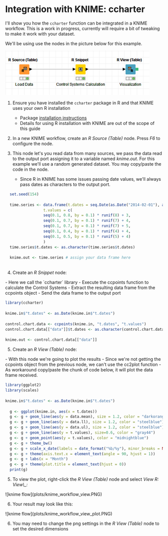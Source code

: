 
Integration with KNIME: ccharter
================================

I'll show you how the `ccharter` function can be integrated in a KNIME workflow. This is a work in progress, currently will require a bit of tweaking to make it work with your dataset.

We'll be using use the nodes in the picture below for this example.

![knime flow](plots/knime_workflow.PNG)

1.  Ensure you have installed the `ccharter` package in R and that KNIME uses your own R installation
    -   Package [installation instructions](https://github.com/jbaxx/ccharter)
    -   Details for using R installation with KNIME are out of the scope of this guide

2.  In a new KNIME workflow, create an *R Source (Table)* node. Press *F6* to configure the node.
3.  This node let's you read data from many sources, we pass the data read to the output port assigning it to a variable named *knime.out*. For this example we'll use a random generated dataset. You may copy/paste the code in the node.
    -   Since R in KNIME has some issues passing date values, we'll always pass dates as characters to the output port.

``` r
  set.seed(154)
  
  time.series <- data.frame(t.dates = seq.Date(as.Date("2014-02-01"), as.Date("2016-08-01"), "month"),
                 t.values = c(
                 seq(0.1, 0.8, by = 0.1) * runif(8) + 3,
                 seq(0.1, 0.7, by = 0.1) * runif(7) + 4,
                 seq(0.1, 0.7, by = 0.1) * runif(7) + 5,
                 seq(0.1, 0.4, by = 0.1) * runif(4) + 4,
                 seq(0.1, 0.5, by = 0.1) * runif(5) + 4)
                 )
  time.series$t.dates <- as.character(time.series$t.dates)
  
  knime.out <- time.series # assign your data frame here
  
```

<ol start="4">
<li>
Create an <i>R Snippet</i> node:
</li>
</ol>
-   Here we call the `ccharter` library
-   Execute the ccpoints function to calculate the Control Systems
-   Extract the resulting data frame from the ccpoints object
-   Send the data frame to the output port

``` r
library(ccharter)

knime.in$"t.dates" <- as.Date(knime.in$"t.dates")

control.chart.data <- ccpoints(knime.in, "t.dates", "t.values")
control.chart.data[["data"]]$t.dates <- as.character(control.chart.data[["data"]]$t.dates)

knime.out <- control.chart.data[["data"]]
```

<ol start="5">
<li>
Create an <i>R View (Table)</i> node:
</li>
</ol>
-   With this node we're going to plot the results
-   Since we're not getting the ccpoints object from the previous node, we can't use the cc2plot function
-   As workaround copy/paste the chunk of code below, it will plot the data frame received.

``` r
library(ggplot2)
library(scales)

knime.in$"t.dates" <- as.Date(knime.in$"t.dates")

  g <- ggplot(knime.in, aes(x = t.dates))
  g <- g + geom_line(aes(y = data.mean), size = 1.2, color = "darkorange")
  g <- g + geom_line(aes(y = data.ll), size = 1.2, color = "steelblue")
  g <- g + geom_line(aes(y = data.ul), size = 1.2, color = "steelblue")
  g <- g + geom_line(aes(y = t.values), size=0.6, color = "gray44")
  g <- g + geom_point(aes(y = t.values), color = "midnightblue")
  g <- g + theme_bw()
  g <- g + scale_x_date(labels = date_format("%b/%y"), minor_breaks = NULL, breaks = date_breaks("month"))
  g <- g + theme(axis.text.x = element_text(angle = 90, hjust = 1))
  g <- g + labs(x = "Month")
  g <- g + theme(plot.title = element_text(hjust = 0))
  print(g)
```

<ol start="5">
<li>
To view the plot, right-click the <i>R View (Table)</i> node and select <i>View R: View\_:</i>
</li>
</ol>
![knime flow](plots/knime_workflow_view.PNG)

<ol start="6">
<li>
Your result may look like this:
</li>
</ol>
![knime flow](plots/knime_workflow_view_plot.PNG)

<ol start="6">
<li>
You may need to change the png settings in the <i>R View (Table)</i> node to set the desired dimensions
</li>
</ol>

